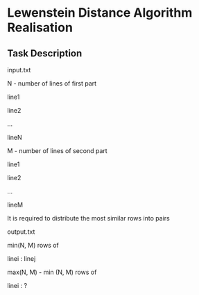 # Lewenstein Distance Algorithm Realisation

## Task Description ##

input.txt

N - number of lines of first part

line1

line2

...

lineN

M - number of lines of second part

line1

line2

...

lineM

It is required to distribute the most similar rows into pairs

output.txt

min(N, M) rows of

linei : linej

max(N, M) - min (N, M) rows of

linei : ?
